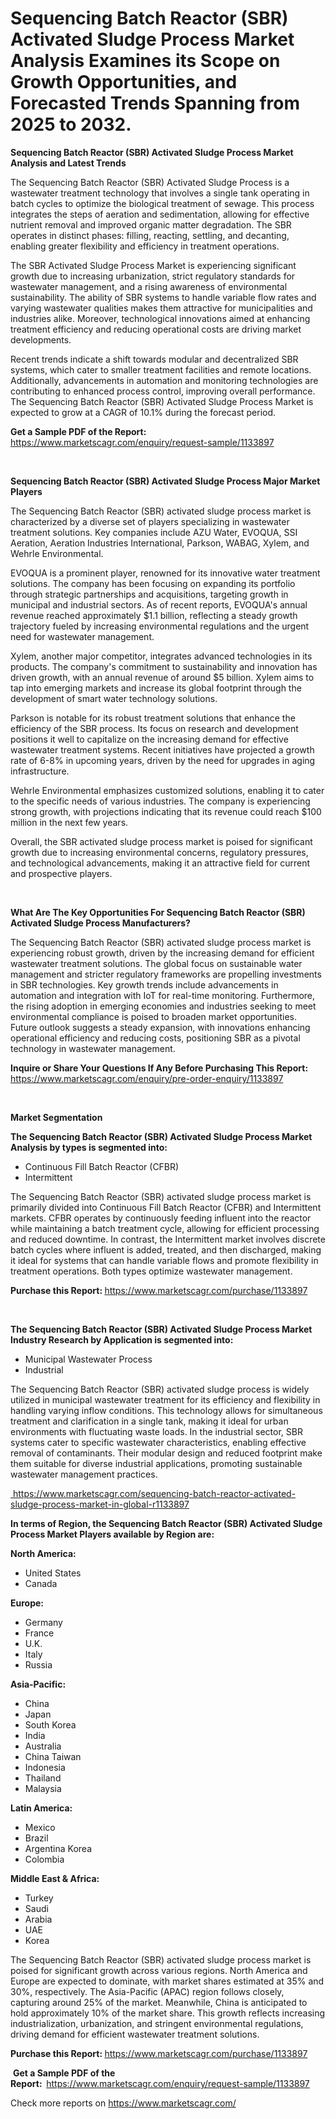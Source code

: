 <p><h1>Sequencing Batch Reactor (SBR) Activated Sludge Process Market Analysis Examines its Scope on Growth Opportunities, and Forecasted Trends Spanning from 2025 to 2032.</h1></p><p><strong>Sequencing Batch Reactor (SBR) Activated Sludge Process Market Analysis and Latest Trends</strong></p>
<p><p>The Sequencing Batch Reactor (SBR) Activated Sludge Process is a wastewater treatment technology that involves a single tank operating in batch cycles to optimize the biological treatment of sewage. This process integrates the steps of aeration and sedimentation, allowing for effective nutrient removal and improved organic matter degradation. The SBR operates in distinct phases: filling, reacting, settling, and decanting, enabling greater flexibility and efficiency in treatment operations.</p><p>The SBR Activated Sludge Process Market is experiencing significant growth due to increasing urbanization, strict regulatory standards for wastewater management, and a rising awareness of environmental sustainability. The ability of SBR systems to handle variable flow rates and varying wastewater qualities makes them attractive for municipalities and industries alike. Moreover, technological innovations aimed at enhancing treatment efficiency and reducing operational costs are driving market developments.</p><p>Recent trends indicate a shift towards modular and decentralized SBR systems, which cater to smaller treatment facilities and remote locations. Additionally, advancements in automation and monitoring technologies are contributing to enhanced process control, improving overall performance. The Sequencing Batch Reactor (SBR) Activated Sludge Process Market is expected to grow at a CAGR of 10.1% during the forecast period.</p></p>
<p><strong>Get a Sample PDF of the Report:&nbsp;</strong> <a href="https://www.marketscagr.com/enquiry/request-sample/1133897?utm_campaign=3292&utm_medium=2&utm_source=Github&utm_content=ia&utm_term=25032025&utm_id=sequencing-batch-reactor-sbr-activated-sludge-process">https://www.marketscagr.com/enquiry/request-sample/1133897</a></p>
<p>&nbsp;</p>
<p><strong>Sequencing Batch Reactor (SBR) Activated Sludge Process Major Market Players</strong></p>
<p><p>The Sequencing Batch Reactor (SBR) activated sludge process market is characterized by a diverse set of players specializing in wastewater treatment solutions. Key companies include AZU Water, EVOQUA, SSI Aeration, Aeration Industries International, Parkson, WABAG, Xylem, and Wehrle Environmental. </p><p>EVOQUA is a prominent player, renowned for its innovative water treatment solutions. The company has been focusing on expanding its portfolio through strategic partnerships and acquisitions, targeting growth in municipal and industrial sectors. As of recent reports, EVOQUA's annual revenue reached approximately $1.1 billion, reflecting a steady growth trajectory fueled by increasing environmental regulations and the urgent need for wastewater management.</p><p>Xylem, another major competitor, integrates advanced technologies in its products. The company's commitment to sustainability and innovation has driven growth, with an annual revenue of around $5 billion. Xylem aims to tap into emerging markets and increase its global footprint through the development of smart water technology solutions.</p><p>Parkson is notable for its robust treatment solutions that enhance the efficiency of the SBR process. Its focus on research and development positions it well to capitalize on the increasing demand for effective wastewater treatment systems. Recent initiatives have projected a growth rate of 6-8% in upcoming years, driven by the need for upgrades in aging infrastructure.</p><p>Wehrle Environmental emphasizes customized solutions, enabling it to cater to the specific needs of various industries. The company is experiencing strong growth, with projections indicating that its revenue could reach $100 million in the next few years.</p><p>Overall, the SBR activated sludge process market is poised for significant growth due to increasing environmental concerns, regulatory pressures, and technological advancements, making it an attractive field for current and prospective players.</p></p>
<p>&nbsp;</p>
<p><strong>What Are The Key Opportunities For Sequencing Batch Reactor (SBR) Activated Sludge Process Manufacturers?</strong></p>
<p><p>The Sequencing Batch Reactor (SBR) activated sludge process market is experiencing robust growth, driven by the increasing demand for efficient wastewater treatment solutions. The global focus on sustainable water management and stricter regulatory frameworks are propelling investments in SBR technologies. Key growth trends include advancements in automation and integration with IoT for real-time monitoring. Furthermore, the rising adoption in emerging economies and industries seeking to meet environmental compliance is poised to broaden market opportunities. Future outlook suggests a steady expansion, with innovations enhancing operational efficiency and reducing costs, positioning SBR as a pivotal technology in wastewater management.</p></p>
<p><strong>Inquire or Share Your Questions If Any Before Purchasing This Report:</strong> <a href="https://www.marketscagr.com/enquiry/pre-order-enquiry/1133897?utm_campaign=3292&utm_medium=2&utm_source=Github&utm_content=ia&utm_term=25032025&utm_id=sequencing-batch-reactor-sbr-activated-sludge-process">https://www.marketscagr.com/enquiry/pre-order-enquiry/1133897</a></p>
<p>&nbsp;</p>
<p><strong>Market Segmentation</strong></p>
<p><strong>The Sequencing Batch Reactor (SBR) Activated Sludge Process Market Analysis by types is segmented into:</strong></p>
<p><ul><li>Continuous Fill Batch Reactor (CFBR)</li><li>Intermittent</li></ul></p>
<p><p>The Sequencing Batch Reactor (SBR) activated sludge process market is primarily divided into Continuous Fill Batch Reactor (CFBR) and Intermittent markets. CFBR operates by continuously feeding influent into the reactor while maintaining a batch treatment cycle, allowing for efficient processing and reduced downtime. In contrast, the Intermittent market involves discrete batch cycles where influent is added, treated, and then discharged, making it ideal for systems that can handle variable flows and promote flexibility in treatment operations. Both types optimize wastewater management.</p></p>
<p><strong>Purchase this Report:&nbsp;</strong><a href="https://www.marketscagr.com/purchase/1133897?utm_campaign=3292&utm_medium=2&utm_source=Github&utm_content=ia&utm_term=25032025&utm_id=sequencing-batch-reactor-sbr-activated-sludge-process">https://www.marketscagr.com/purchase/1133897</a></p>
<p>&nbsp;</p>
<p><strong>The Sequencing Batch Reactor (SBR) Activated Sludge Process Market Industry Research by Application is segmented into:</strong></p>
<p><ul><li>Municipal Wastewater Process</li><li>Industrial</li></ul></p>
<p><p>The Sequencing Batch Reactor (SBR) activated sludge process is widely utilized in municipal wastewater treatment for its efficiency and flexibility in handling varying inflow conditions. This technology allows for simultaneous treatment and clarification in a single tank, making it ideal for urban environments with fluctuating waste loads. In the industrial sector, SBR systems cater to specific wastewater characteristics, enabling effective removal of contaminants. Their modular design and reduced footprint make them suitable for diverse industrial applications, promoting sustainable wastewater management practices.</p></p>
<p><a href="https://www.marketscagr.com/sequencing-batch-reactor-activated-sludge-process-market-in-global-r1133897?utm_campaign=3292&utm_medium=2&utm_source=Github&utm_content=ia&utm_term=25032025&utm_id=sequencing-batch-reactor-sbr-activated-sludge-process">&nbsp;https://www.marketscagr.com/sequencing-batch-reactor-activated-sludge-process-market-in-global-r1133897</a></p>
<p><strong>In terms of Region, the Sequencing Batch Reactor (SBR) Activated Sludge Process Market Players available by Region are:</strong></p>
<p>
    <p> <strong> North America: </strong>
        <ul>
            <li>United States</li>
            <li>Canada</li>
        </ul>
        </p> 
    <p> <strong> Europe: </strong>
        <ul>
            <li>Germany</li>
            <li>France</li>
            <li>U.K.</li>
            <li>Italy</li>
            <li>Russia</li>
        </ul>
        </p> 
    <p> <strong> Asia-Pacific: </strong>
        <ul>
            <li>China</li>
            <li>Japan</li>
            <li>South Korea</li>
            <li>India</li>
            <li>Australia</li>
            <li>China Taiwan</li>
            <li>Indonesia</li>
            <li>Thailand</li>
            <li>Malaysia</li>
        </ul>
        </p> 
    <p> <strong> Latin America: </strong>
        <ul>
            <li>Mexico</li>
            <li>Brazil</li>
            <li>Argentina Korea</li>
            <li>Colombia</li>
        </ul>
        </p> 
    <p> <strong> Middle East & Africa: </strong>
        <ul>
            <li>Turkey</li>
            <li>Saudi</li>
            <li>Arabia</li>
            <li>UAE</li>
            <li>Korea</li>
        </ul>
    </p>
    </p>
<p><p>The Sequencing Batch Reactor (SBR) activated sludge process market is poised for significant growth across various regions. North America and Europe are expected to dominate, with market shares estimated at 35% and 30%, respectively. The Asia-Pacific (APAC) region follows closely, capturing around 25% of the market. Meanwhile, China is anticipated to hold approximately 10% of the market share. This growth reflects increasing industrialization, urbanization, and stringent environmental regulations, driving demand for efficient wastewater treatment solutions.</p></p>
<p><strong>Purchase this Report: </strong><a href="https://www.marketscagr.com/purchase/1133897?utm_campaign=3292&utm_medium=2&utm_source=Github&utm_content=ia&utm_term=25032025&utm_id=sequencing-batch-reactor-sbr-activated-sludge-process">https://www.marketscagr.com/purchase/1133897</a></p>
<p>&nbsp;<strong>Get a Sample PDF of the Report:&nbsp;&nbsp;</strong><a href="https://www.marketscagr.com/enquiry/request-sample/1133897?utm_campaign=3292&utm_medium=2&utm_source=Github&utm_content=ia&utm_term=25032025&utm_id=sequencing-batch-reactor-sbr-activated-sludge-process">https://www.marketscagr.com/enquiry/request-sample/1133897</a></p>
<p><strong></strong></p>
<p>Check more reports on <a href="https://www.marketscagr.com/?utm_campaign=3292&utm_medium=2&utm_source=Github&utm_content=ia&utm_term=25032025&utm_id=sequencing-batch-reactor-sbr-activated-sludge-process">https://www.marketscagr.com/</a></p>